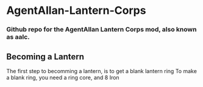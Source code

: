 # AgentAllan-Lantern-Corps

### Github repo for the AgentAllan Lantern Corps mod, also known as aalc.  

## Becoming a Lantern
The first step to becomming a lantern, is to get a blank lantern ring
To make a blank ring, you need a ring core, and 8 Iron
